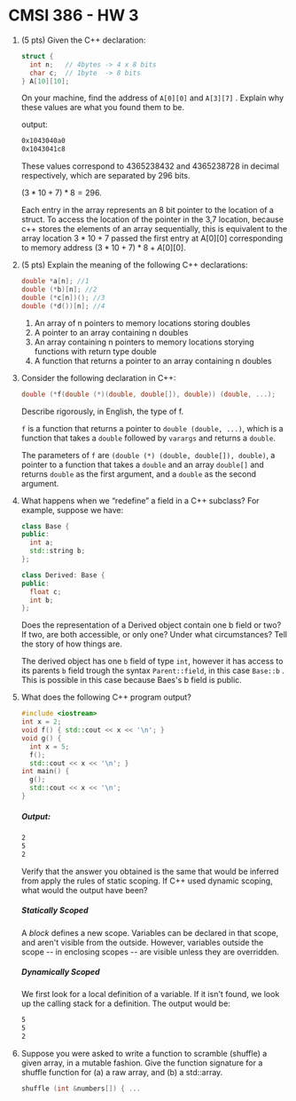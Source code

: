 # CMSI 386 - HW 3

1. (5 pts) Given the C++ declaration:

   ```c++
   struct {
     int n;   // 4bytes -> 4 x 8 bits
     char c;  // 1byte  -> 8 bits
   } A[10][10];
   ```

   On your machine, find the address of `A[0][0]`  and `A[3][7]` . Explain why these values are what you found them to be.

   output:

   ```sh
   0x1043040a0
   0x1043041c8
   ```

   These values correspond to 4365238432 and 4365238728 in decimal respectively, which are separated by 296 bits.

   $(3 * 10  + 7) * 8 = 296$.

   Each entry in the array represents an 8 bit pointer to the location of a struct. To access the location of the pointer in the 3,7 location, because c++ stores the elements of an array sequentially, this is equivalent to the array location $3*10+7$ passed the first entry at A\[0][0] corresponding to memory address  $(3 * 10  + 7) * 8 + A[0][0]$.

2. (5 pts) Explain the meaning of the following C++ declarations:

   ```c++
   double *a[n]; //1
   double (*b)[n]; //2
   double (*c[n])(); //3
   double (*d())[n]; //4
   ```
   1. An array of n pointers to memory locations storing doubles
   2. A pointer to an array containing n doubles
   3. An array containing n pointers to memory locations storying functions with return type double
   4. A function that returns a pointer to an array containing n doubles

3. Consider the following declaration in C++:

   ```c++
   double (*f(double (*)(double, double[]), double)) (double, ...);
   ```

   Describe rigorously, in English, the type of f.

   `f` is a function that returns a pointer to `double (double, ...)`, which is a function that takes a `double` followed by `varargs` and returns a `double`.

   The parameters of `f` are `(double (*) (double, double[]), double)`, a pointer to a function that takes a `double` and an array `double[]` and returns `double` as the first argument, and a `double` as the second argument.

4. What happens when we “redefine” a field in a C++ subclass? For example, suppose we have:

   ```c++
   class Base {
   public:
     int a;
     std::string b;
   };

   class Derived: Base {
   public:
     float c;
     int b;
   };
   ```

   Does the representation of a Derived object contain one b field or two? If two, are both accessible, or only one? Under what circumstances? Tell the story of how things are.

   The derived object has one `b` field of type `int`, however it has access to its parents `b` field trough the syntax `Parent::field`, in this case `Base::b` . This is possible in this case because Baes's b field is public.

5. What does the following C++ program output?

   ```c++
   #include <iostream>
   int x = 2;
   void f() { std::cout << x << '\n'; }
   void g() { 
     int x = 5; 
     f(); 
     std::cout << x << '\n'; }
   int main() {
     g();
     std::cout << x << '\n';
   }
   ```

   ##### Output:

   ```sh
   2
   5
   2
   ```

   Verify that the answer you obtained is the same that would be inferred from apply the rules of static scoping. If C++ used dynamic scoping, what would the output have been?

   ##### Statically Scoped

   A *block* defines a new scope. Variables can be declared in that scope, and aren't visible from the outside. However, variables outside the scope -- in enclosing scopes -- are visible unless they are overridden.

   ##### Dynamically Scoped

   We first look for a local definition of a variable. If it isn't found, we look up the calling stack for a definition. The output would be:

   ```sh
   5
   5
   2
   ```

6. Suppose you were asked to write a function to scramble (shuffle) a given array, in a mutable fashion. Give the function signature for a shuffle function for (a) a raw array, and (b) a std::array.

   ```c++
   shuffle (int &numbers[]) { ...

   ```

   ​

